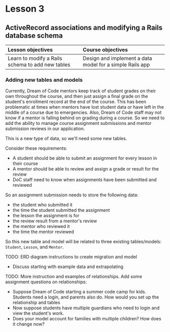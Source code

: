 # Lesson 3
## ActiveRecord associations and modifying a Rails database schema

| Lesson objectives                            | Course objectives                        |
|:---------------------------------------------|:-----------------------------------------|
| Learn to modify a Rails schema to add new tables | Design and implement a data model for a simple Rails app |

### Adding new tables and models
Currently, Dream of Code mentors keep track of student grades on their own throughout the course, and then just assign a final grade on the student's enrollment record at the end of the course. This has been problematic at times when mentors have lost student data or have left in the middle of a course due to emergencies. Also, Dream of Code staff may not know if a mentor is falling behind on grading during a course. So we need to add the ability to manage course assignment submissions and mentor submission reviews in our application.

This is a new type of data, so we'll need some new tables.

Consider these requirements:
- A student should be able to submit an assignment for every lesson in their course
- A mentor should be able to review and assign a grade or result for the review
- DoC staff need to know when assignments have been submitted and reviewed

So an assignment submission needs to store the following data:
- the student who submitted it
- the time the student submitted the assignment
- the lesson the assignment is for
- the review result from a mentor's review
- the mentor who reviewed it
- the time the mentor reviewed

So this new table and model will be related to three existing tables/models: `Student`, `Lesson`, and `Mentor`. 

TODO:
ERD diagram
instructions to create migration and model
- Discuss starting with example data and extrapolating

TODO:
More instruction and examples of relationships. Add some assignment questions on relationships:
- Suppose Dream of Code starting a summer code camp for kids. Students need a login, and parents also do. How would you set up the relationship and tables
- Now suppose students have multiple guardians who need to login and view the student's work.
- Does your model account for families with multiple children? How does it change now?

